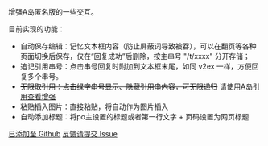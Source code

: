 增强A岛匿名版的一些交互。

目前实现的功能：
* 自动保存编辑：记忆文本框内容（防止屏蔽词导致被吞），可以在翻页等各种页面切换后保存，仅在“回复成功”后删除，按主串号 "/t/xxxx" 分开存储；
* 追记引用串号：点击串号回复时附加到文本框末尾，如同 v2ex 一样，方便回复多个串号。
* ~~无限取引用：点击绿字串号显示、隐藏引用串内容，可无限递归~~ 请使用[A岛引用查看增强](https://greasyfork.org/scripts/423659)
* 粘贴插入图片：直接粘贴，将自动作为图片插入
* 自动添加标题：将po主设置的标题或者第一行文字 + 页码设置为网页标题

[已添加至 Github](https://github.com/no1xsyzy/Advancednmb)
[反馈请提交 Issue](https://github.com/no1xsyzy/Advancednmb/issues)
